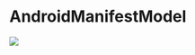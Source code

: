 # AndroidManifestModel

![](https://github.com/actions/AndroidManifestModel/workflows/gradle.yml/badge.svg?event=push)
